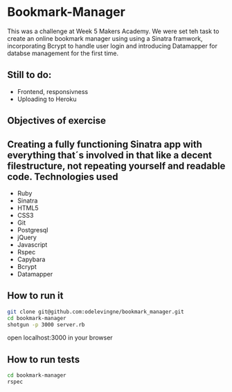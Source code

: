Bookmark-Manager
===
This was a challenge at Week 5 Makers Academy. We were set teh task to create an online bookmark manager using using a Sinatra framwork, incorporating Bcrypt to handle user login and introducing Datamapper for databse management for the first time.

Still to do:
----
- Frontend, responsivness
- Uploading to Heroku

Objectives of exercise
----
Creating a fully functioning Sinatra app with everything that´s involved in that like a decent filestructure, not repeating yourself and readable code.
Technologies used
----
- Ruby
- Sinatra
- HTML5
- CSS3
- Git
- Postgresql
- jQuery
- Javascript
- Rspec
- Capybara
- Bcrypt
- Datamapper

How to run it
----
```sh
git clone git@github.com:odelevingne/bookmark_manager.git
cd bookmark-manager
shotgun -p 3000 server.rb
```
open localhost:3000 in your browser

How to run tests
----
```sh
cd bookmark-manager
rspec
```
